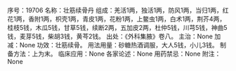 序号：19706
名称：壮筋续骨丹
组成：羌活1两，独活1两，防风1两，当归1两，红花1两，香附1两，枳壳1两，青皮1两，花粉1两，上鳖虫1两，白术1两，荆芥4两，桂枝5钱，木瓜5钱，甘草5钱，续断2两，五加皮2两，杜仲5钱，川芎5钱，神曲5钱，麦芽5钱，柴胡3钱，黄芩2钱。
出处：《外科集腋》卷八。
主治：None
加减：None
功效：壮筋续骨。
用法用量：砂糖热酒调服，大人5钱，小儿3钱。
制备方法：上为末。
临床应用：None
各家论述：None
用药禁忌：None
附注：None
